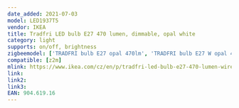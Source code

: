 ```yaml
---
date_added: 2021-07-03
model: LED1937T5
vendor: IKEA
title: Tradfri LED bulb E27 470 lumen, dimmable, opal white
category: light
supports: on/off, brightness
zigbeemodel: ['TRADFRI bulb E27 opal 470lm', 'TRADFRI bulb E27 W opal 470lm']
compatible: [z2m]
mlink: https://www.ikea.com/cz/en/p/tradfri-led-bulb-e27-470-lumen-wireless-dimmable-white-spectrum-tube-shaped-white-frosted-glass-90461916/
link: 
link2: 
link3: 
EAN: 904.619.16
---
```

